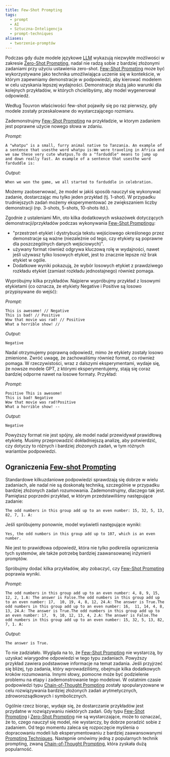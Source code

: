 ```yaml
---
title: Few-Shot Prompting
tags:
  - prompt
  - AI
  - Sztuczna-Inteligencja
  - prompt-techniques
aliases:
  - tworzenie-promptów
---
```

Podczas gdy duże modele językowe [LLM](LLM) wykazują niezwykłe możliwości w zakresie [Zero-Shot Prompting](Zero-Shot%20Prompting), nadal nie radzą sobie z bardziej złożonymi zadaniami przy użyciu ustawienia zero-shot. [Few-Shot Prompting](Few-Shot%20Prompting) moze być wykorzystywane jako technika umożliwiająca uczenie się w kontekście, w którym zapewniamy demonstracje w podpowiedzi, aby kierować modelem w celu uzyskania lepszej wydajności. Demonstracje służą jako warunki dla kolejnych przykładów, w których chcielibyśmy, aby model wygenerował odpowiedź.

Według Touvron właściwości few-shot pojawiły się po raz pierwszy, gdy modele zostały przeskalowane do wystarczającego rozmiaru.

Zademonstrujmy [Few-Shot Prompting](Few-Shot%20Prompting) na przykładzie, w ktorym zadaniem jest poprawne użycie nowego słowa w zdaniu.

_Prompt:_

```
A "whatpu" is a small, furry animal native to Tanzania. An example of a sentence that usesthe word whatpu is:We were traveling in Africa and we saw these very cute whatpus.To do a "farduddle" means to jump up and down really fast. An example of a sentence that usesthe word farduddle is:
```

_Output:_

```
When we won the game, we all started to farduddle in celebration.
```

Możemy zaobserwować, że model w jakiś sposób nauczył się wykonywać zadanie, dostarczając mu tylko jeden przykład (tj. 1-shot). W przypadku trudniejszych zadań możemy eksperymentować ze zwiększaniem liczby demonstracji (np. 3-shots, 5-shots, 10-shots itd.).

Zgodnie z ustaleniami Min, oto kilka dodatkowych wskazówek dotyczących demonstracji/przykładów podczas wykonywania [Few-Shot Promptingu](Few-Shot%20Prompting):

- "przestrzeń etykiet i dystrybucja tekstu wejściowego określonego przez demonstracje są ważne (niezależnie od tego, czy etykiety są poprawne dla poszczególnych danych wejściowych)".
- używany format również odgrywa kluczową rolę w wydajności, nawet jeśli używasz tylko losowych etykiet, jest to znacznie lepsze niż brak etykiet w ogóle.
- Dodatkowe wyniki pokazują, że wybór losowych etykiet z prawdziwego rozkładu etykiet (zamiast rozkładu jednostajnego) również pomaga.

Wypróbujmy kilka przykładów. Najpierw wypróbujmy przykład z losowymi etykietami (co oznacza, że etykiety Negative i Positive są losowo przypisywane do wejść):

_Prompt:_

```
This is awesome! // Negative
This is bad! // Positive
Wow that movie was rad! // Positive
What a horrible show! //
```

_Output:_

```
Negative
```

Nadal otrzymujemy poprawną odpowiedź, mimo że etykiety zostały losowo zmienione. Zwróć uwagę, że zachowaliśmy również format, co również pomaga. W rzeczywistości, wraz z dalszymi eksperymentami, wydaje się, że nowsze modele GPT, z którymi eksperymentujemy, stają się coraz bardziej odporne nawet na losowe formaty. Przykład:

_Prompt:_

```
Positive This is awesome!
This is bad! Negative
Wow that movie was rad!Positive
What a horrible show! --
```

_Output:_

```
Negative
```

Powyższy format nie jest spójny, ale model nadal przewidywał prawidłową etykietę. Musimy przeprowadzić dokładniejszą analizę, aby potwierdzić, czy dotyczy to różnych i bardziej złożonych zadań, w tym różnych wariantów podpowiedzi.

## Ograniczenia [Few-shot Prompting](Few-shot%20Prompting)

Standardowe kilkuzdaniowe podpowiedzi sprawdzają się dobrze w wielu zadaniach, ale nadal nie są doskonałą techniką, szczególnie w przypadku bardziej złożonych zadań rozumowania. Zademonstrujmy, dlaczego tak jest. Pamiętasz poprzedni przykład, w którym przedstawiliśmy następujące zadanie:

```
The odd numbers in this group add up to an even number: 15, 32, 5, 13, 82, 7, 1. A: 
```
Jeśli spróbujemy ponownie, model wyświetli następujące wyniki:

```
Yes, the odd numbers in this group add up to 107, which is an even number.
```

Nie jest to prawidłowa odpowiedź, która nie tylko podkreśla ograniczenia tych systemów, ale także potrzebę bardziej zaawansowanej inżynierii promptów.

Spróbujmy dodać kilka przykładów, aby zobaczyć, czy [Few-Shot Prompting](Few-Shot%20Prompting) poprawia wyniki.

_Prompt:_

```
The odd numbers in this group add up to an even number: 4, 8, 9, 15, 12, 2, 1.A: The answer is False.The odd numbers in this group add up to an even number: 17,  10, 19, 4, 8, 12, 24.A: The answer is True.The odd numbers in this group add up to an even number: 16,  11, 14, 4, 8, 13, 24.A: The answer is True.The odd numbers in this group add up to an even number: 17,  9, 10, 12, 13, 4, 2.A: The answer is False.The odd numbers in this group add up to an even number: 15, 32, 5, 13, 82, 7, 1. A: 
```

_Output:_

```
The answer is True.
```

To nie zadziałało. Wygląda na to, że [Few-Shot Prompting](Few-Shot%20Prompting) nie wystarczą, by uzyskać wiarygodne odpowiedzi w tego typu zadaniach. Powyższy przykład zawiera podstawowe informacje na temat zadania. Jeśli przyjrzeć się bliżej, typ zadania, który wprowadziliśmy, obejmuje kilka dodatkowych kroków rozumowania. Innymi słowy, pomocne może być podzielenie problemu na etapy i zademonstrowanie tego modelowi. W ostatnim czasie podpowiedzi typu [Chain-of-Thought Prompting](Chain-of-Thought%20Prompting) zostały spopularyzowane w celu rozwiązywania bardziej złożonych zadań arytmetycznych, zdroworozsądkowych i symbolicznych.

Ogólnie rzecz biorąc, wydaje się, że dostarczanie przykładów jest przydatne w rozwiązywaniu niektórych zadań. Gdy typu [Few-Shot Prompting](Few-Shot%20Prompting) i [Zero-Shot Prompting](Zero-Shot%20Prompting) nie są wystarczające, może to oznaczać, że to, czego nauczył się model, nie wystarczy, by dobrze poradzić sobie z zadaniem. Od tego momentu zaleca się rozpoczęcie myślenia o dopracowaniu modeli lub eksperymentowaniu z bardziej zaawansowanymi [Prompting Techniques](Prompting%20Techniques). Następnie omówimy jedną z popularnych technik prompting, zwaną [Chain-of-Thought Prompting](Chain-of-Thought%20Prompting), która zyskała dużą popularność.

